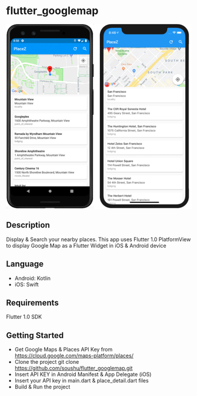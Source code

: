 # flutter_googlemap
![Alt text](./sample.png?raw=true "iOS & Android")

## Description
Display & Search your nearby places. This app uses Flutter 1.0 PlatformView to display Google Map as a Flutter Widget in iOS & Android device

## Language
- Android: Kotlin
- iOS: Swift

## Requirements
Flutter 1.0 SDK

## Getting Started
- Get Google Maps & Places API Key from https://cloud.google.com/maps-platform/places/
- Clone the project git clone https://github.com/soushu/flutter_googlemap.git
- Insert API KEY in Android Manifest & App Delegate (iOS)
- Insert your API key in main.dart & place_detail.dart files
- Build & Run the project
